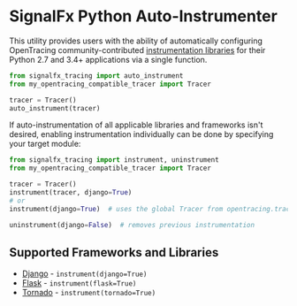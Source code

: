 # SignalFx Python Auto-Instrumenter

This utility provides users with the ability of automatically configuring
OpenTracing community-contributed [instrumentation libraries](https://github.com/opentracing-contrib)
for their Python 2.7 and 3.4+ applications via a single function.

```python
from signalfx_tracing import auto_instrument
from my_opentracing_compatible_tracer import Tracer

tracer = Tracer()
auto_instrument(tracer)
```

If auto-instrumentation of all applicable libraries and frameworks isn't desired,
enabling instrumentation individually can be done by specifying your target module:

```python
from signalfx_tracing import instrument, uninstrument
from my_opentracing_compatible_tracer import Tracer

tracer = Tracer()
instrument(tracer, django=True)
# or
instrument(django=True)  # uses the global Tracer from opentracing.tracer by default

uninstrument(django=False)  # removes previous instrumentation
```

## Supported Frameworks and Libraries

* [Django](./signalfx_tracing/libraries/django_/README.md) - `instrument(django=True)`
* [Flask](./signalfx_tracing/libraries/flask_/README.md) - `instrument(flask=True)`
* [Tornado](./signalfx_tracing/libraries/tornado_/README.md) - `instrument(tornado=True)`
